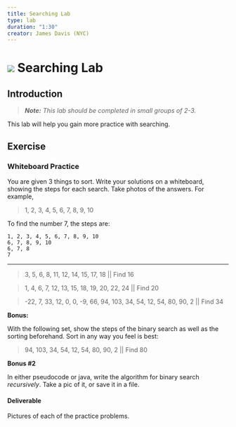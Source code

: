 ```yaml
---
title: Searching Lab
type: lab
duration: "1:30"
creator: James Davis (NYC)
---
```


# ![](https://ga-dash.s3.amazonaws.com/production/assets/logo-9f88ae6c9c3871690e33280fcf557f33.png) Searching Lab

## Introduction

> ***Note:*** _This lab should be completed in small groups of 2-3._

This lab will help you gain more practice with searching.

## Exercise

### Whiteboard Practice
You are given 3 things to sort. Write your solutions on a whiteboard, showing the steps for each search. Take photos of the answers. For example,

> 1, 2, 3, 4, 5, 6, 7, 8, 9, 10

To find the number 7, the steps are:

```
1, 2, 3, 4, 5, 6, 7, 8, 9, 10
6, 7, 8, 9, 10
6, 7, 8
7
```

---

> 3, 5, 6, 8, 11, 12, 14, 15, 17, 18 || Find 16

> 1, 4, 6, 7, 12, 13, 15, 18, 19, 20, 22, 24 || Find 20

> -22, 7, 33, 12, 0, 0, -9, 66, 94, 103, 34, 54, 12, 54, 80, 90, 2 || Find 34

**Bonus:**

With the following set, show the steps of the binary search as well as the sorting beforehand. Sort in any way you feel is best:

> 94, 103, 34, 54, 12, 54, 80, 90, 2 || Find 80

**Bonus #2**

In either pseudocode or java, write the algorithm for binary search *recursively*. Take a pic of it, or save it in a file.

#### Deliverable

Pictures of each of the practice problems.
